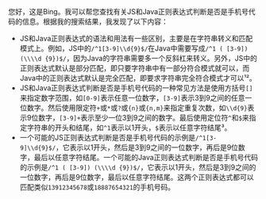 您好，这是Bing。我可以帮您查找有关JS和Java正则表达式判断是否是手机号代码的信息。根据我的搜索结果，我发现了以下内容：

- JS和Java正则表达式的语法和用法有一些区别，主要是在字符串转义和匹配模式上。例如，JS中的`/^1[3-9]\\d{9}$/`在Java中需要写成`/^1 ( [3-9]) (\\\\d {9})$/`，因为Java的字符串需要多一个反斜杠来转义。另外，JS中的正则表达式默认是部分匹配，即只要字符串中有一部分符合模式就可以，而Java中的正则表达式默认是完全匹配，即要求字符串完全符合模式才可以¹²。
- JS和Java正则表达式判断是否是手机号代码的一种常见方法是使用方括号`[]`来指定数字范围，如`[0-9]`表示任意一位数字，`[3-9]`表示3到9之间的任意一位数字。然后使用限定符`+`或`*`或`?`或`{n}`或`{n,m}`来指定重复次数，如`\\d{9}`表示9位数字，`[3-9]+`表示至少一位3到9之间的数字。最后使用定位符`^`和`$`来指定字符串的开头和结尾，如`^1`表示以1开头，`$`表示以任意字符结尾³。
- 一个可能的JS正则表达式判断是否是手机号代码的示例是`/^1[3-9]\\d{9}$/`，它表示以1开头，然后是3到9之间的一位数字，再后是9位数字，最后以任意字符结尾。一个可能的Java正则表达式判断是否是手机号代码的示例是`/^1 ( [3-9]) (\\\\d {9})$/`，它表示以1开头，然后是3到9之间的一位数字，再后是9位数字，最后以任意字符结尾。这两个正则表达式都可以匹配类似`13912345678`或`18887654321`的手机号码。

